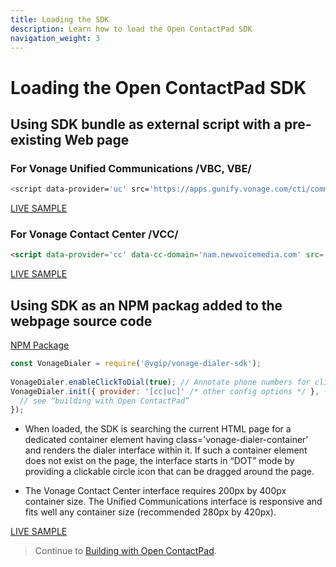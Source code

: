 ```yaml
---
title: Loading the SDK
description: Learn how to load the Open ContactPad SDK
navigation_weight: 3
---
```


#  Loading the Open ContactPad SDK

##  Using SDK bundle as external script with a pre-existing Web page

### For Vonage Unified Communications /VBC, VBE/
``` bash
<script data-provider='uc' src='https://apps.gunify.vonage.com/cti/common/vonage.dialer.sdk.js'></script>
```

[LIVE SAMPLE](https://plnkr.co/edit/Hla8wmRvHPNTxe30?preview)

### For Vonage Contact Center /VCC/
``` html
<script data-provider='cc' data-cc-domain='nam.newvoicemedia.com' src='https://apps.gunify.vonage.com/cti/common/vonage.dialer.sdk.js'></script>
```
[LIVE SAMPLE](https://plnkr.co/edit/0I3NDs1soJYNxkZU?preview)

##  Using SDK as an NPM packag added to the webpage source code

[NPM Package](https://www.npmjs.com/package/@vgip/vonage-dialer-sdk)

``` javascript
const VonageDialer = require('@vgip/vonage-dialer-sdk');
 
VonageDialer.enableClickToDial(true); // Annotate phone numbers for click-to-dial
VonageDialer.init({ provider: '[cc|uc]' /* other config options */ }, (dialer) => { 
  // see “building with Open ContactPad”
});
```

* When loaded, the SDK is searching the current HTML page for a dedicated container element having class='vonage-dialer-container' and renders the dialer interface within it. If such a container element does not exist on the page, the interface starts in “DOT” mode by providing a clickable circle icon that can be dragged around the page.

* The Vonage Contact Center  interface requires 200px by 400px container size. The Unified Communications interface is responsive and fits well any container size (recommended 280px by 420px).

[LIVE SAMPLE](https://plnkr.co/edit/CxOH2DS4RJFwGxLH?preview)

> Continue to [Building with Open ContactPad](open-contactpad/building-contactpad).